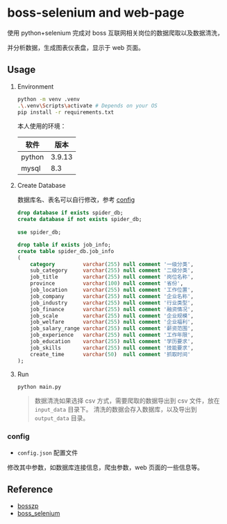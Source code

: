 # boss-selenium and web-page

使用 python+selenium 完成对 boss 互联网相关岗位的数据爬取以及数据清洗，

并分析数据，生成图表仪表盘，显示于 web 页面。

## Usage

1. Environment

    ```bash
    python -m venv .venv
    .\.venv\Scripts\activate # Depends on your OS
    pip install -r requirements.txt
    ```

    本人使用的环境：

    | 软件 | 版本 |
    | --- | --- |
    | python | 3.9.13 |
    | mysql | 8.3 |

2. Create Database

    数据库名、表名可以自行修改，参考 [config](#config)

    ```sql
    drop database if exists spider_db;
    create database if not exists spider_db;
        
    use spider_db;

    drop table if exists job_info;
    create table spider_db.job_info
    (
        category         varchar(255) null comment '一级分类',
        sub_category     varchar(255) null comment '二级分类',
        job_title        varchar(255) null comment '岗位名称',
        province         varchar(100) null comment '省份',
        job_location     varchar(255) null comment '工作位置',
        job_company      varchar(255) null comment '企业名称',
        job_industry     varchar(255) null comment '行业类型',
        job_finance      varchar(255) null comment '融资情况',
        job_scale        varchar(255) null comment '企业规模',
        job_welfare      varchar(255) null comment '企业福利',
        job_salary_range varchar(255) null comment '薪资范围',
        job_experience   varchar(255) null comment '工作年限',
        job_education    varchar(255) null comment '学历要求',
        job_skills       varchar(255) null comment '技能要求',
        create_time      varchar(50)  null comment '抓取时间'
    );
    ```

3. Run

    ```bash
    python main.py
    ```

    > 数据清洗如果选择 csv 方式，需要爬取的数据导出到 csv 文件，放在 `input_data` 目录下。
    > 清洗的数据会存入数据库，以及导出到 `output_data` 目录。

### config

- `config.json` 配置文件

修改其中参数，如数据库连接信息，爬虫参数，web 页面的一些信息等。

## Reference

- [bosszp](https://github.com/jhcoco/bosszp)
- [boss_selenium](https://github.com/jhcoco/bosszp-selenium)
